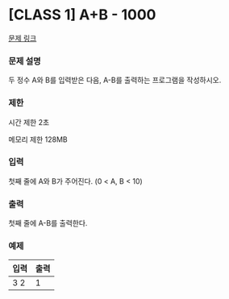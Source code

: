 # [CLASS 1] A+B - 1000 

[문제 링크](https://www.acmicpc.net/problem/1001) 

### 문제 설명

<p>두 정수 A와 B를 입력받은 다음, A-B를 출력하는 프로그램을 작성하시오.</p>

### 제한

 <p>시간 제한 2초</p>
 <p>메모리 제한 128MB</p>

### 입력 

 <p>첫째 줄에 A와 B가 주어진다. (0 < A, B < 10)</p>

### 출력 

 <p>첫째 줄에 A-B를 출력한다.</p>

### 예제 
| 입력  | 출력    |
|:-----|:-------|
| 3 2  | 1      |
